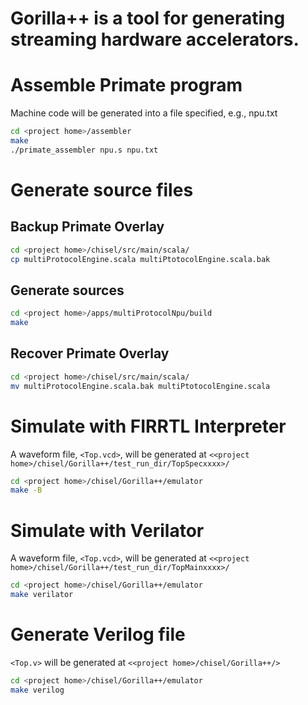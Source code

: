 # Gorilla++ is a tool for generating streaming hardware accelerators.
# Assemble Primate program
Machine code will be generated into a file specified, e.g., npu.txt
```bash
cd <project home>/assembler
make
./primate_assembler npu.s npu.txt
```
# Generate source files
## Backup Primate Overlay
```bash
cd <project home>/chisel/src/main/scala/
cp multiProtocolEngine.scala multiPtotocolEngine.scala.bak
```
## Generate sources
```bash
cd <project home>/apps/multiProtocolNpu/build
make
```
## Recover Primate Overlay
```bash
cd <project home>/chisel/src/main/scala/
mv multiProtocolEngine.scala.bak multiPtotocolEngine.scala
```
# Simulate with FIRRTL Interpreter
A waveform file, `<Top.vcd>`, will be generated at `<<project home>/chisel/Gorilla++/test_run_dir/TopSpecxxxx>/`
```bash
cd <project home>/chisel/Gorilla++/emulator
make -B
```
# Simulate with Verilator
A waveform file, `<Top.vcd>`, will be generated at `<<project home>/chisel/Gorilla++/test_run_dir/TopMainxxxx>/`
```bash
cd <project home>/chisel/Gorilla++/emulator
make verilator
```
# Generate Verilog file
`<Top.v>` will be generated at `<<project home>/chisel/Gorilla++/>` 
```bash
cd <project home>/chisel/Gorilla++/emulator
make verilog
```